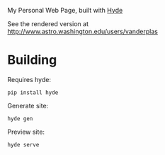 My Personal Web Page, built with [Hyde](http://hyde.github.io/)

See the rendered version at http://www.astro.washington.edu/users/vanderplas

Building
========
Requires hyde:

    pip install hyde

Generate site:

    hyde gen

Preview site:

    hyde serve
